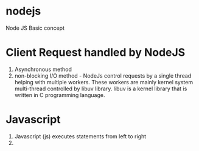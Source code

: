 # nodejs
Node JS Basic concept

# Client Request handled by NodeJS

1. Asynchronous method
2. non-blocking I/O method - NodeJs control requests by a single thread helping with multiple workers. These workers are mainly kernel system multi-thread controlled by libuv library. libuv is a kernel library that is written in C programming language.


# Javascript

1. Javascript (js) executes statements from left to right
2. 
